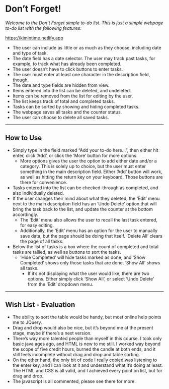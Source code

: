 # Don’t Forget!
*Welcome to the Don’t Forget simple to-do list. This is just a simple webpage to-do list with the following features:*

https://kimintime.netlify.app

* The user can include as little or as much as they choose, including date and type of task.
* The date field has a date selector. The user may track past tasks, for example, to track what has already been completed.
* The user doesn’t have to click buttons to enter tasks.
* The user must enter at least one character in the description field, though.
* The date and type fields are hidden from view.
* Items entered into the list can be deleted, and undeleted.
* Items can be removed from the list for editing by the user.
* The list keeps track of total and completed tasks.
* Tasks can be sorted by showing and hiding completed tasks.
* The webpage saves all tasks and the counter status.
* The user can choose to delete all saved tasks.
- - - -
## How to Use
* Simply type in the field marked “Add your to-do here…”, then either hit enter, click ‘Add’, or click the ‘More’ button for more options.
	* More options gives the user the option to add either date and/or a category.  This is solely up to choice, but the user must enter something in the main description field.  Either ‘Add’ button will work, as well as hitting the return key on your keyboard. Those buttons are there for convenience. 
* Tasks entered into the list can be checked-through as completed, and also individually deleted.
* If the user changes their mind about what they deleted, the ‘Edit’ menu next to the main description field has an ‘Undo Delete’ option that will bring the task back to the list, and update the counter at the bottom accordingly.
	* The ‘Edit’ menu also allows the user to recall the last task entered, for easy editing. 
	* Additionally, the ‘Edit’ menu has an option for the user to manually save data, but the page should be doing that itself. ‘Delete All’ clears the page of all tasks.
* Below the list of tasks is a box where the count of completed and total tasks are tallied, as well as buttons to sort the tasks.
	* ‘Hide Completed’ will hide tasks marked as done, and ‘Show Completed’ shows only those tasks that are done. ‘Show All’ shows all tasks.
		* If it’s not displaying what the user would like, there are two options. Either simply click ‘Show All’, or select ‘Undo Delete’ from the ‘Edit’ dropdown menu.
- - - -
## Wish List - Evaluation
* The ability to sort the table would be handy, but most online help points me to JQuery.
* Drag and drop would also be nice, but it’s beyond me at the present stage, maybe if there’s a next version.
* There’s way more talented people than myself in this course. I took only basic java ages ago, and HTML is new to me still. I worked way beyond the scope of five credit hours, burned the candle at both ends, and it still feels incomplete without drag and drop and table sorting. 
* On the other hand, the only bit of code I really copied was listening to the enter key, and I can look at it and understand what it’s doing at least. The HTML and CSS is all valid, and I achieved every point on list, but for drag and drop.
* The javascript is all commented, please see there for more.

 

